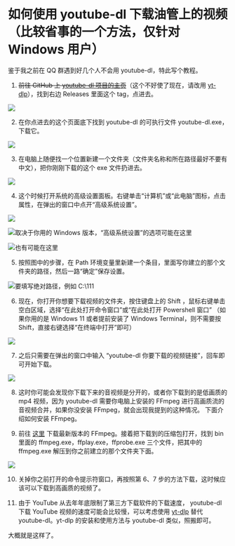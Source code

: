 # 如何使用 youtube-dl 下载油管上的视频（比较省事的一个方法，仅针对 Windows 用户）

鉴于我之前在 QQ 群遇到好几个人不会用 youtube-dl，特此写个教程。

1. ~~前往 GitHub 上 [youtube-dl 项目的主页](https://github.com/ytdl-org/youtube-dl)~~（这个不好使了现在，请改用 [yt-dlp](https://github.com/yt-dlp/yt-dlp)），找到右边 Releases 里面这个 tag，点进去。

![](https://wzq02.top/images/for_hexo/20220816/1.png)

2. 在你点进去的这个页面底下找到 youtube-dl 的可执行文件 youtube-dl.exe，下载它。

![](https://wzq02.top/images/for_hexo/20220816/2.png)

3. 在电脑上随便找一个位置新建一个文件夹（文件夹名称和所在路径最好不要有中文），把你刚刚下载的这个 exe 文件扔进去。

![](https://wzq02.top/images/for_hexo/20220816/9.png)

4. 这个时候打开系统的高级设置面板。右键单击“计算机”或“此电脑”图标，点击属性，在弹出的窗口中点开“高级系统设置”。

![](https://wzq02.top/images/for_hexo/20220816/3.png)

![取决于你用的 Windows 版本，“高级系统设置”的选项可能在这里](https://wzq02.top/images/for_hexo/20220816/4.png)

![也有可能在这里](https://wzq02.top/images/for_hexo/20220816/5.png)

5. 按照图中的步骤，在 Path 环境变量里新建一个条目，里面写你建立的那个文件夹的路径，然后一路“确定”保存设置。

![要填写绝对路径，例如 C:\111](https://wzq02.top/images/for_hexo/20220816/6.png)

6. 现在，你打开你想要下载视频的文件夹，按住键盘上的 Shift ，鼠标右键单击空白区域，选择“在此处打开命令窗口”或“在此处打开 Powershell 窗口”
（如果你用的是 Windows 11 或者提前安装了 Windows Terminal，则不需要按 Shift，直接右键选择“在终端中打开”即可）

![](https://wzq02.top/images/for_hexo/20220816/7.png)

7. 之后只需要在弹出的窗口中输入 “youtube-dl 你要下载的视频链接”，回车即可开始下载。

![](https://wzq02.top/images/for_hexo/20220816/10.png)

8. 这时你可能会发现你下载下来的音视频是分开的，或者你下载到的是低画质的 mp4 视频，因为 youtube-dl 需要你电脑上安装的 FFmpeg 进行高画质流的音视频合并，如果你没安装 FFmpeg，就会出现我提到的这种情况。
下面介绍如何安装 FFmpeg。

9. 前往 [这里](https://www.gyan.dev/ffmpeg/builds/ffmpeg-release-full.7z) 下载最新版本的 FFmpeg。接着把下载到的压缩包打开，找到 bin 里面的 ffmpeg.exe，ffplay.exe，ffprobe.exe 三个文件，把其中的 ffmpeg.exe 解压到你之前建立的那个文件夹下面。

![](https://wzq02.top/images/for_hexo/20220816/8.png)

10. 关掉你之前打开的命令提示符窗口，再按照第 6、7 步的方法下载，这时候应该可以下载到高画质的视频了。

11. 由于 YouTube 从去年年底限制了第三方下载软件的下载速度， youtube-dl 下载 YouTube 视频的速度可能会比较慢，可以考虑使用 [yt-dlp](https://github.com/yt-dlp/yt-dlp) 替代 youtube-dl。yt-dlp 的安装和使用方法与 youtube-dl 类似，照搬即可。

大概就是这样了。